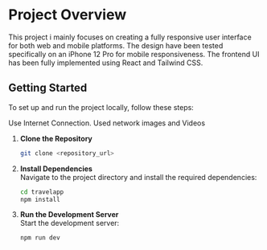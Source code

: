 # Project Overview

This project i mainly focuses on creating a fully responsive user interface for both web and mobile platforms. 
The design have been tested specifically on an iPhone 12 Pro for mobile responsiveness. 
The frontend UI has been fully implemented using React and Tailwind CSS.

## Getting Started

To set up and run the project locally, follow these steps:

Use Internet Connection. Used network images and Videos

1. **Clone the Repository**  
   ```bash
   git clone <repository_url>
   ```

2. **Install Dependencies**  
   Navigate to the project directory and install the required dependencies:  
   ```bash
   cd travelapp
   npm install
   ```

3. **Run the Development Server**  
   Start the development server:  
   ```bash
   npm run dev
   ```
